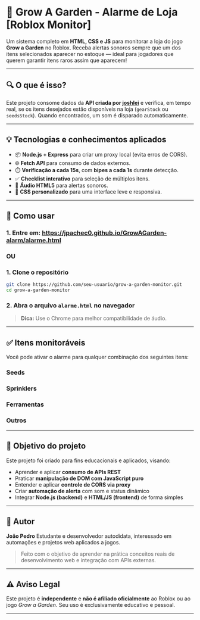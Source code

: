 # 🌱 Grow A Garden - Alarme de Loja [Roblox Monitor]

Um sistema completo em **HTML, CSS e JS** para monitorar a loja do jogo **Grow a Garden** no Roblox. Receba alertas sonoros sempre que um dos itens selecionados aparecer no estoque — ideal para jogadores que querem garantir itens raros assim que aparecem!

---

## 🔍 O que é isso?

Este projeto consome dados da **API criada por [joshlei](https://github.com/JStudiooo)** e verifica, em tempo real, se os itens desejados estão disponíveis na loja (`gearStock` ou `seedsStock`). Quando encontrados, um som é disparado automaticamente.

---

## 💡 Tecnologias e conhecimentos aplicados

- 📦 **Node.js + Express** para criar um proxy local (evita erros de CORS).
- 🌐 **Fetch API** para consumo de dados externos.
- ⏱️ **Verificação a cada 15s**, com **bipes a cada 1s** durante detecção.
- ✅ **Checklist interativo** para seleção de múltiplos itens.
- 🎵 **Áudio HTML5** para alertas sonoros.
- 🎨 **CSS personalizado** para uma interface leve e responsiva.

---

## 🚀 Como usar

### 1. Entre em: https://jpachec0.github.io/GrowAGarden-alarm/alarme.html

### OU

### 1. Clone o repositório
```bash
git clone https://github.com/seu-usuario/grow-a-garden-monitor.git
cd grow-a-garden-monitor
````

### 2. Abra o arquivo `alarme.html` no navegador

> **Dica:** Use o Chrome para melhor compatibilidade de áudio.

---

## ✅ Itens monitoráveis

Você pode ativar o alarme para qualquer combinação dos seguintes itens:

### Seeds

### Sprinklers

### Ferramentas

### Outros

---

## 🎯 Objetivo do projeto

Este projeto foi criado para fins educacionais e aplicados, visando:

* Aprender e aplicar **consumo de APIs REST**
* Praticar **manipulação de DOM com JavaScript puro**
* Entender e aplicar **controle de CORS via proxy**
* Criar **automação de alerta** com som e status dinâmico
* Integrar **Node.js (backend)** e **HTML/JS (frontend)** de forma simples

---

## 🧠 Autor

**João Pedro**
Estudante e desenvolvedor autodidata, interessado em automações e projetos web aplicados a jogos.

> Feito com o objetivo de aprender na prática conceitos reais de desenvolvimento web e integração com APIs externas.

---

## ⚠️ Aviso Legal

Este projeto é **independente** e **não é afiliado oficialmente** ao Roblox ou ao jogo *Grow a Garden*.
Seu uso é exclusivamente educativo e pessoal.

---
